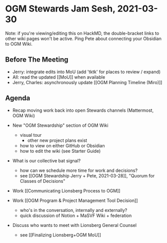 # OGM Stewards Jam Sesh, 2021-03-30

Note: if you're viewing/editing this on HackMD, the double-bracket links to other wiki pages won't be active. Ping Pete about connecting your Obsidian to OGM Wiki.

## Before The Meeting
- Jerry: integrate edits into MoU (add 'tktk' for places to review / expand)
- All: read the updated [[MoU]] when available
- Jerry, Charles: asynchronously update [[OGM Planning Timeline (Miro)]]

## Agenda
- Recap moving work back into open Stewards channels (Mattermost, OGM Wiki)
- New "OGM Stewardship" section of OGM Wiki
	- visual tour
		- other new project plans exist
	- how to view on either GitHub or Obsidian
	- how to edit the wiki (see Starter Guide)
- What is our collective bat signal?
	- how can we schedule more time for work and decisions?
	- see [[OGM Stewardship Jerry + Pete, 2021-03-28]], "Quorum for Classes of Decisions"
- Work [[Communicating Lionsberg Process to OGM]]
- Work [[OGM Program & Project Management Tool Decision]]
	- who's in the conversation, internally and externally?
	- quick discussion of Notion + MaSVF Wiki + federation

- Discuss who wants to meet with Lionsberg General Counsel
	- see [[Finalizing Lionsberg+OGM MoU]]